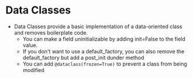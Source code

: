 # Data Classes

* Data Classes provide a basic implementation of a data-oriented class and removes boilerplate code.
  * You can make a field uninitializable by adding init=False to the field value.
  * If you don't want to use a default_factory, you can also remove the default_factory but add a post_init dunder method
  * You can add `@dataclass(frozen=True)` to prevent a class from being modified
